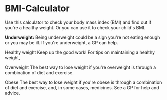 # BMI-Calculator
Use this calculator to check your body mass index (BMI) and find out if you're a healthy weight. Or you can use it to check your child's BMI.

**Underweight:**
Being underweight could be a sign you're not eating enough or you may be ill. If you're underweight, a GP can help.

Healthy weight
Keep up the good work! For tips on maintaining a healthy weight,

Overweight
The best way to lose weight if you're overweight is through a combination of diet and exercise.

Obese
The best way to lose weight if you're obese is through a combination of diet and exercise, and, in some cases, medicines. See a GP for help and advice.
